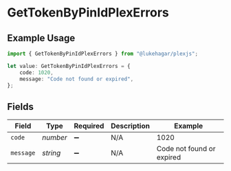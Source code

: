 # GetTokenByPinIdPlexErrors

## Example Usage

```typescript
import { GetTokenByPinIdPlexErrors } from "@lukehagar/plexjs";

let value: GetTokenByPinIdPlexErrors = {
    code: 1020,
    message: "Code not found or expired",
};
```

## Fields

| Field                     | Type                      | Required                  | Description               | Example                   |
| ------------------------- | ------------------------- | ------------------------- | ------------------------- | ------------------------- |
| `code`                    | *number*                  | :heavy_minus_sign:        | N/A                       | 1020                      |
| `message`                 | *string*                  | :heavy_minus_sign:        | N/A                       | Code not found or expired |